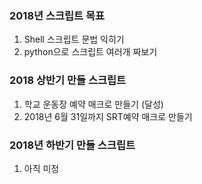 
### 2018년 스크립트 목표

1. Shell 스크립트 문법 익히기
2. python으로 스크립트 여러개 짜보기

### 2018 상반기 만들 스크립트
1. 학교 운동장 예약 매크로 만들기 (달성)
2. 2018년 6월 31일까지 SRT예약 매크로 만들기

### 2018년 하반기 만들 스크립트
1. 아직 미정
